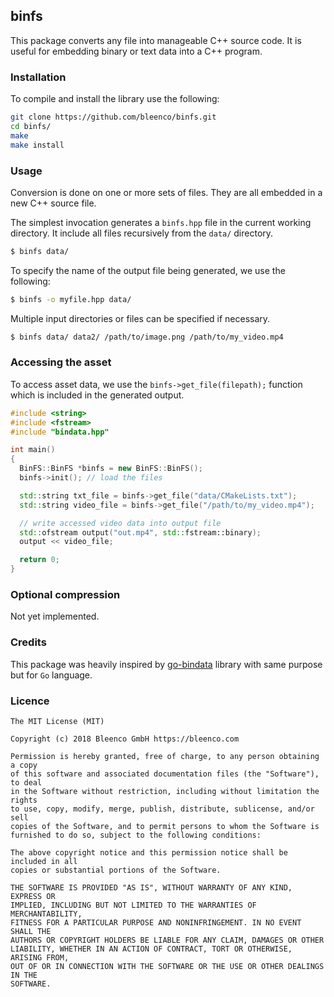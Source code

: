 ## binfs

This package converts any file into manageable C++ source code. It is useful for embedding binary or text data into a C++ program.

### Installation

To compile and install the library use the following:

```sh
git clone https://github.com/bleenco/binfs.git
cd binfs/
make
make install
```

### Usage

Conversion is done on one or more sets of files. They are all embedded in a new C++ source file.

The simplest invocation generates a `binfs.hpp` file in the current working directory. It include all files recursively from the `data/` directory.

```sh
$ binfs data/
```

To specify the name of the output file being generated, we use the following:

```sh
$ binfs -o myfile.hpp data/
```

Multiple input directories or files can be specified if necessary.

```sh
$ binfs data/ data2/ /path/to/image.png /path/to/my_video.mp4
```

### Accessing the asset

To access asset data, we use the `binfs->get_file(filepath);` function which is included in the generated output.

```c++
#include <string>
#include <fstream>
#include "bindata.hpp"

int main()
{
  BinFS::BinFS *binfs = new BinFS::BinFS();
  binfs->init(); // load the files

  std::string txt_file = binfs->get_file("data/CMakeLists.txt");
  std::string video_file = binfs->get_file("/path/to/my_video.mp4");

  // write accessed video data into output file
  std::ofstream output("out.mp4", std::fstream::binary);
  output << video_file;

  return 0;
}
```

### Optional compression

Not yet implemented.

### Credits

This package was heavily inspired by [go-bindata](https://github.com/jteeuwen/go-bindata) library with same purpose but for `Go` language.

### Licence

```
The MIT License (MIT)

Copyright (c) 2018 Bleenco GmbH https://bleenco.com

Permission is hereby granted, free of charge, to any person obtaining a copy
of this software and associated documentation files (the "Software"), to deal
in the Software without restriction, including without limitation the rights
to use, copy, modify, merge, publish, distribute, sublicense, and/or sell
copies of the Software, and to permit persons to whom the Software is
furnished to do so, subject to the following conditions:

The above copyright notice and this permission notice shall be included in all
copies or substantial portions of the Software.

THE SOFTWARE IS PROVIDED "AS IS", WITHOUT WARRANTY OF ANY KIND, EXPRESS OR
IMPLIED, INCLUDING BUT NOT LIMITED TO THE WARRANTIES OF MERCHANTABILITY,
FITNESS FOR A PARTICULAR PURPOSE AND NONINFRINGEMENT. IN NO EVENT SHALL THE
AUTHORS OR COPYRIGHT HOLDERS BE LIABLE FOR ANY CLAIM, DAMAGES OR OTHER
LIABILITY, WHETHER IN AN ACTION OF CONTRACT, TORT OR OTHERWISE, ARISING FROM,
OUT OF OR IN CONNECTION WITH THE SOFTWARE OR THE USE OR OTHER DEALINGS IN THE
SOFTWARE.
```
